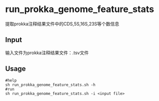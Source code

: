 # run_prokka_genome_feature_stats
提取prokka注释结果文件中的CDS,5S,16S,23S等个数信息

## Input
输入文件为prokka注释结果文件：.tsv文件
## Usage
```
#help
sh run_prokka_genome_feature_stats.sh -h
#run
sh run_prokka_genome_feature_stats.sh -i <input file>
```
